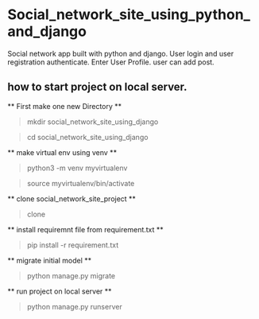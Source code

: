 # Social_network_site_using_python_and_django

Social network app built with python and django.
User login and user registration authenticate.
Enter User Profile.
user can add post.

## how to start project on local server.

** First make one new Directory **
> mkdir social_network_site_using_django

> cd social_network_site_using_django

** make virtual env using venv **
> python3 -m venv myvirtualenv

> source myvirtualenv/bin/activate

** clone social_network_site_project **
> clone

** install requiremnt file from requirement.txt **
> pip install -r requirement.txt

** migrate initial model **
> python manage.py migrate

** run project on local server **
> python manage.py runserver


